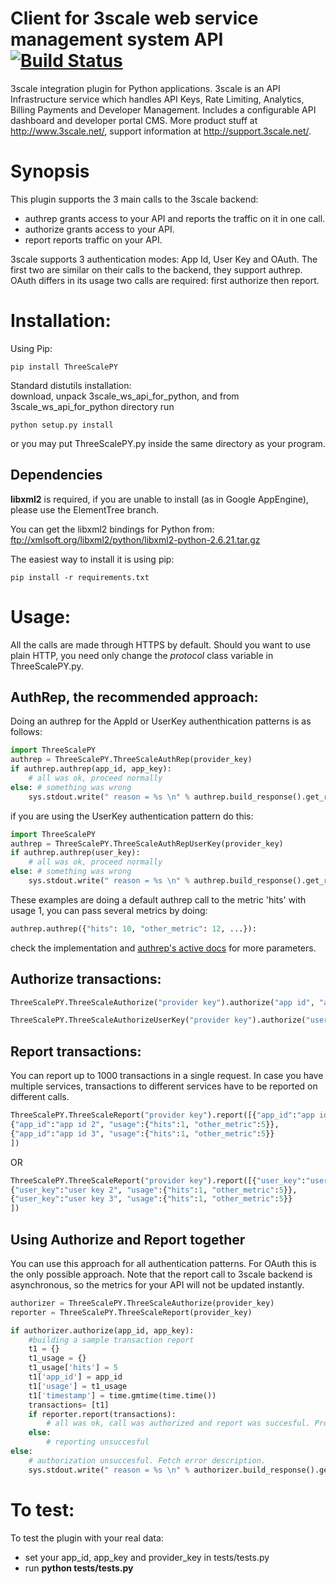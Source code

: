 # Client for 3scale web service management system API [![Build Status](https://secure.travis-ci.org/3scale/3scale_ws_api_for_python.png?branch=master)](http://travis-ci.org/3scale/3scale_ws_api_for_python)
3scale integration plugin for Python applications. 3scale is an API Infrastructure service which handles API Keys, Rate Limiting, Analytics, Billing Payments and Developer Management. Includes a configurable API dashboard and developer portal CMS. More product stuff at http://www.3scale.net/, support information at http://support.3scale.net/.

# Synopsis
This plugin supports the 3 main calls to the 3scale backend:

- authrep grants access to your API and reports the traffic on it in one call.
- authorize grants access to your API.
- report reports traffic on your API.

3scale supports 3 authentication modes: App Id, User Key and OAuth. The first two are similar on their calls to the backend, they support authrep. OAuth differs in its usage two calls are required: first authorize then report.

# Installation:

Using Pip:  
```Shell
pip install ThreeScalePY
```

Standard distutils installation:  
download, unpack 3scale_ws_api_for_python, and from 3scale_ws_api_for_python directory run  

```Shell
python setup.py install
```

or you may put ThreeScalePY.py inside the same directory as your program.

## Dependencies

**libxml2** is required, if you are unable to install (as in Google AppEngine), please use the ElementTree branch.

You can get the libxml2 bindings for Python from: ftp://xmlsoft.org/libxml2/python/libxml2-python-2.6.21.tar.gz  

The easiest way to install it is using pip:
```Shell
pip install -r requirements.txt
```

# Usage:

All the calls are made through HTTPS by default.
Should you want to use plain HTTP, you need only change the *protocol* class variable in ThreeScalePY.py.

## AuthRep, the recommended approach:

Doing an authrep for the AppId or UserKey authenthication patterns is as follows:

```Python
import ThreeScalePY
authrep = ThreeScalePY.ThreeScaleAuthRep(provider_key)
if authrep.authrep(app_id, app_key):
    # all was ok, proceed normally
else: # something was wrong
    sys.stdout.write(" reason = %s \n" % authrep.build_response().get_reason())
```

if you are using the UserKey authentication pattern do this:

```Python
import ThreeScalePY
authrep = ThreeScalePY.ThreeScaleAuthRepUserKey(provider_key)
if authrep.authrep(user_key):
    # all was ok, proceed normally
else: # something was wrong
    sys.stdout.write(" reason = %s \n" % authrep.build_response().get_reason())
```

These examples are doing a default authrep call to the metric 'hits' with usage 1, you can pass several metrics by doing:

```Python
authrep.authrep({"hits": 10, "other_metric": 12, ...}):
```

check the implementation and [authrep's active docs](https://support.3scale.net/reference/activedocs#operation/26) for more parameters.

## Authorize transactions:

```Python
ThreeScalePY.ThreeScaleAuthorize("provider key").authorize("app id", "app key")

ThreeScalePY.ThreeScaleAuthorizeUserKey("provider key").authorize("user key")
```

## Report transactions:

You can report up to 1000 transactions in a single request. In case you have multiple services, transactions to different services have to be reported on different calls.

```Python
ThreeScalePY.ThreeScaleReport("provider key").report([{"app_id":"app id 1", "usage":{"hits":1, "other_metric":5}},
{"app_id":"app id 2", "usage":{"hits":1, "other_metric":5}},
{"app_id":"app id 3", "usage":{"hits":1, "other_metric":5}}
])
```
OR

```Python
ThreeScalePY.ThreeScaleReport("provider key").report([{"user_key":"user key 1", "usage":{"hits":1, "other_metric":5, "timestamp"}},
{"user_key":"user key 2", "usage":{"hits":1, "other_metric":5}},
{"user_key":"user key 3", "usage":{"hits":1, "other_metric":5}}
])
```

## Using Authorize and Report together
You can use this approach for all authentication patterns. For OAuth this is the only possible approach.
Note that the report call to 3scale backend is asynchronous, so the metrics for your API will not be updated instantly.

```Python
authorizer = ThreeScalePY.ThreeScaleAuthorize(provider_key)
reporter = ThreeScalePY.ThreeScaleReport(provider_key)

if authorizer.authorize(app_id, app_key):
    #building a sample transaction report
    t1 = {}
    t1_usage = {}
    t1_usage['hits'] = 5
    t1['app_id'] = app_id
    t1['usage'] = t1_usage
    t1['timestamp'] = time.gmtime(time.time())
    transactions= [t1]
    if reporter.report(transactions):
        # all was ok, call was authorized and report was succesful. Proceed normally.
    else:
        # reporting unsuccesful
else:
    # authorization unsuccesful. Fetch error description.
    sys.stdout.write(" reason = %s \n" % authorizer.build_response().get_reason())
```


# To test:

To test the plugin with your real data:
- set your app_id, app_key and provider_key in tests/tests.py
- run **python tests/tests.py**

